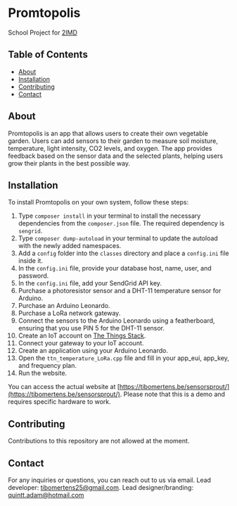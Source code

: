 # Promtopolis

School Project for [2IMD](https://www.thomasmore.be/en/ba-xd)

## Table of Contents

- [About](#about)
- [Installation](#installation)
- [Contributing](#contributing)
- [Contact](#contact)

## About

Promtopolis is an app that allows users to create their own vegetable garden. Users can add sensors to their garden to measure soil moisture, temperature, light intensity, CO2 levels, and oxygen. The app provides feedback based on the sensor data and the selected plants, helping users grow their plants in the best possible way.

## Installation

To install Promtopolis on your own system, follow these steps:

1. Type `composer install` in your terminal to install the necessary dependencies from the `composer.json` file. The required dependency is `sengrid`.
2. Type `composer dump-autoload` in your terminal to update the autoload with the newly added namespaces.
3. Add a `config` folder into the `classes` directory and place a `config.ini` file inside it.
4. In the `config.ini` file, provide your database host, name, user, and password.
5. In the `config.ini` file, add your SendGrid API key.
6. Purchase a photoresistor sensor and a DHT-11 temperature sensor for Arduino.
7. Purchase an Arduino Leonardo.
8. Purchase a LoRa network gateway.
9. Connect the sensors to the Arduino Leonardo using a featherboard, ensuring that you use PIN 5 for the DHT-11 sensor.
10. Create an IoT account on [The Things Stack](https://eu1.cloud.thethings.network/).
11. Connect your gateway to your IoT account.
12. Create an application using your Arduino Leonardo.
13. Open the `ttn_temperature_LoRa.cpp` file and fill in your app_eui, app_key, and frequency plan.
14. Run the website.

You can access the actual website at [https://tibomertens.be/sensorsprout/](https://tibomertens.be/sensorsprout/). Please note that this is a demo and requires specific hardware to work.

## Contributing

Contributions to this repository are not allowed at the moment.

## Contact

For any inquiries or questions, you can reach out to us via email.
Lead developer: <tibomertens25@gmail.com>.
Lead designer/branding: <quintt.adam@hotmail.com>

